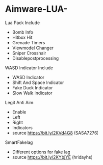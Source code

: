 # Aimware-LUA-
Lua Pack Include 

- Bomb Info
- Hitbox Hit
- Grenade Timers
- Viewmodel Changer
- Sniper Crosshair
- Disablepostprocessing

WASD Indicator Include

- WASD Indicator
- Shift And Space Indicator
- Fake Duck Indicator
- Slow Walk Indicator

Legit Anti Aim

 - Enable
 - Left 
 - Right
 - Indicators
 - source https://bit.ly/2KVd4G8 (SASA7276)
 
 SmartFakelag
 
  - Different options for fake lag 
  - source https://bit.ly/2KYbjYE (hridayhs)
  
 
 
 

